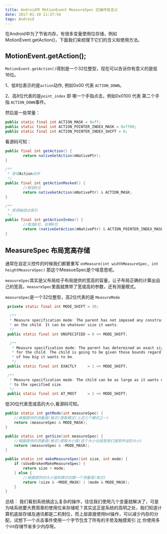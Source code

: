 ```yaml
---
title: Android中 MotionEvent MeasureSpec 位操作及含义
date: 2017-01-10 11:37:54
tags: Android
---
```



在Android中为了节省内存，有很多变量使用位存储，例如MotionEvent.getAction()，下面我们来梳理下它们的含义和使用方法。


## MotionEvent.getAction();

`MotionEvent.getAction()`得到是一个32位整型，现在可以告诉你有意义的是低16位。

1、低8位表示的是`action`动作, 例如0x00 代表 `ACTION_DOWN`。

2、高8位代表的是`point_index` 即 哪一个手指点击，例如0x0100 代表 第二个手指 `ACTION_DOWN`事件。

然后是一些常量：

```Java
public static final int ACTION_MASK = 0xff; 
public static final int ACTION_POINTER_INDEX_MASK = 0xff00; 
public static final int ACTION_POINTER_INDEX_SHIFT = 8; 
```
看源码可知：

```Java
public final int getAction() {
        return nativeGetAction(mNativePtr);
}

/**
 * 获得Action动作 
 */
public final int getActionMasked() {
        //取低8位
        return nativeGetAction(mNativePtr) & ACTION_MASK;
}

/**
 * 获得触控点索引
 */
public final int getActionIndex() {
        //取高8位，右移8位
        return (nativeGetAction(mNativePtr) & ACTION_POINTER_INDEX_MASK) >> ACTION_POINTER_INDEX_SHIFT;
}
```

## MeasureSpec 布局宽高存储

通常在自定义控件的时候我们都要重写 `onMeasure(int widthMeasureSpec, int heightMeasureSpec)` 那这个MeasueSpec是个啥意思呢。

`measureSpec`其实是父布局给子布局提供的宽高的容量，让子布局正确的计算出自己的宽高，`measureSpec`里面就携带了宽或高的参数，还有测量模式。

`measureSpec`是一个32位整型，高2位代表的是 `MeasureMode`

```Java
 private static final int MODE_SHIFT = 30;
 
  /**
  * Measure specification mode: The parent has not imposed any constraint
  * on the child. It can be whatever size it wants.
  */
 public static final int UNSPECIFIED = 0 << MODE_SHIFT;

  /**
   * Measure specification mode: The parent has determined an exact size
   * for the child. The child is going to be given those bounds regardless
   * of how big it wants to be.
   */
 public static final int EXACTLY     = 1 << MODE_SHIFT;

 /**
  * Measure specification mode: The child can be as large as it wants up
  * to the specified size.
  */
 public static final int AT_MOST     = 2 << MODE_SHIFT;
```

低30位代表宽或高的大小,看源码可知。

```Java
public static int getMode(int measureSpec) {
    //根据提供的测量值(格式)提取模式(上述三个模式之一)
    return (measureSpec & MODE_MASK);
}

public static int getSize(int measureSpec) {
    //根据提供的测量值(格式)提取大小值(这个大小也就是我们通常所说的大小)
    return (measureSpec & ~MODE_MASK);
}

public static int makeMeasureSpec(int size, int mode) {
    if (sUseBrokenMakeMeasureSpec) {
        return size + mode;
    } else {
        //根据提供的大小值和模式创建一个测量值(格式)
        return (size & ~MODE_MASK) | (mode & MODE_MASK);
    }
}
```


总结：
我们看到系统搞这么复杂的操作，往往我们使用几个变量就解决了，可是为啥系统要大费周章的使用位来存储呢？其实这正是系统的高明之处，我们知道计算机底层存储及通讯都是二机制位，而上层直接使用bit操作，可以减少内存的分配，试想下一个点击事件使用一个字节包含了所有的手势及触摸索引 比 你使用多个int存储节省多少内存呀。